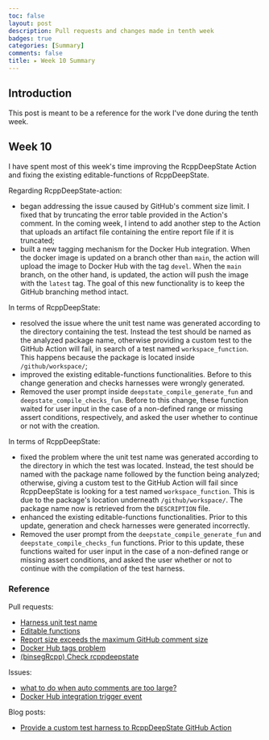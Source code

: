 ```yaml
---
toc: false
layout: post
description: Pull requests and changes made in tenth week
badges: true
categories: [Summary]
comments: false
title: ▸ Week 10 Summary
---
```


## Introduction
This post is meant to be a reference for the work I've done during the tenth week. 

## Week 10
I have spent most of this week's time improving the RcppDeepState Action and fixing the existing editable-functions of RcppDeepState. 

Regarding RcppDeepState-action:
* began addressing the issue caused by GitHub's comment size limit. I fixed that by truncating the error table provided in the Action's comment. In the coming week, I intend to add another step to the Action that uploads an artifact file containing the entire report file if it is truncated;
* built a new tagging mechanism for the Docker Hub integration. When the docker image is updated on a branch other than `main`, the action will upload the image to Docker Hub with the tag `devel`. When the `main` branch, on the other hand, is updated, the action will push the image with the `latest` tag. The goal of this new functionality is to keep the GitHub branching method intact. 

In terms of RcppDeepState:
* resolved the issue where the unit test name was generated according to the directory containing the test. Instead the test should be named as the analyzed package name, otherwise providing a custom test to the GitHub Action will fail, in search of a test named `workspace_function`. This happens because the package is located inside `/github/workspace/`;
* improved the existing editable-functions functionalities. Before to this change generation and checks harnesses were wrongly generated.
* Removed the user prompt inside `deepstate_compile_generate_fun` and `deepstate_compile_checks_fun`. Before to this change, these function waited for user input in the case of a non-defined range or missing assert conditions, respectively, and asked the user whether to continue or not with the creation.

In terms of RcppDeepState: 
* fixed the problem where the unit test name was generated according to the directory in which the test was located. Instead, the test should be named with the package name followed by the function being analyzed; otherwise, giving a custom test to the GitHub Action will fail since RcppDeepState is looking for a test named `workspace_function`. This is due to the package's location underneath `/github/workspace/`. The package name now is retrieved from the `DESCRIPTION` file. 
* enhanced the existing editable-functions functionalities. Prior to this update, generation and check harnesses were generated incorrectly.
* Removed the user prompt from the `deepstate_compile_generate_fun` and `deepstate_compile_checks_fun` functions. Prior to this update, these functions waited for user input in the case of a non-defined range or missing assert conditions, and asked the user whether or not to continue with the compilation of the test harness. 


### Reference
Pull requests:
* [Harness unit test name](https://github.com/FabrizioSandri/RcppDeepState/pull/19)
* [Editable functions](https://github.com/FabrizioSandri/RcppDeepState/pull/20)
* [Report size exceeds the maximum GitHub comment size](https://github.com/FabrizioSandri/RcppDeepState-action/pull/10)
* [Docker Hub tags problem](https://github.com/FabrizioSandri/RcppDeepState-action/pull/12)
* [(binsegRcpp) Check rcppdeepstate](https://github.com/tdhock/binsegRcpp/pull/13)

Issues:
* [what to do when auto comments are too large?](https://github.com/FabrizioSandri/RcppDeepState-action/issues/5)
* [Docker Hub integration trigger event](https://github.com/FabrizioSandri/RcppDeepState-action/issues/11)

Blog posts:
* [Provide a custom test harness to RcppDeepState GitHub Action](https://fabriziosandri.github.io/gsoc-2022-blog/rcppdeepstate/github%20action/2022/08/11/action-custom-harness.html)